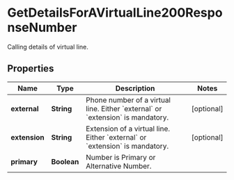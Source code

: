 

# GetDetailsForAVirtualLine200ResponseNumber

Calling details of virtual line.

## Properties

| Name | Type | Description | Notes |
|------------ | ------------- | ------------- | -------------|
|**external** | **String** | Phone number of a virtual line.  Either &#x60;external&#x60; or &#x60;extension&#x60; is mandatory. |  [optional] |
|**extension** | **String** | Extension of a virtual line.  Either &#x60;external&#x60; or &#x60;extension&#x60; is mandatory. |  [optional] |
|**primary** | **Boolean** | Number is Primary or Alternative Number. |  |



